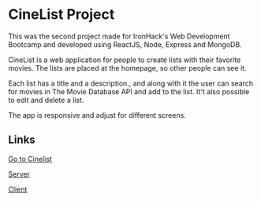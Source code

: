 # CineList Project

This was the second project made for IronHack's Web Development Bootcamp and developed using ReactJS, Node, Express and MongoDB.

CineList is a web application for people to create lists with their favorite movies. The lists are placed at the homepage, so other people can see it.

Each list has a title and a description., and along with it the user can search for movies in The Movie Database API and add to the list. It't also possible to edit and delete a list.

The app is responsive and adjust for different screens.

## Links

[Go to Cinelist](https://thecinelist.netlify.app/)

[Server](https://github.com/kahzitacodes/cinelist-api)

[Client](https://github.com/kahzitacodes/cinelist)

